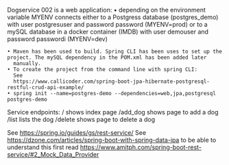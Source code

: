 Dogservice 002 is a web application:
    • depending on the environment variable MYENV connects either 
      to a Postgress database (postgres_demo) with user postgresuser and password password (MYENV=prod)
      or to a mySQL database in a docker container (IMDB) with user demouser and password passwordi (MYENV=dev)
 
    • Maven has been used to build. Spring CLI has been uses to set up the project. The mySQL dependency in the POM.xml has been added later
      manually. 
    • To create the project from the command line with spring CLI:
      See
      https://www.callicoder.com/spring-boot-jpa-hibernate-postgresql-restful-crud-api-example/
    • spring init --name=postgres-demo --dependencies=web,jpa,postgresql postgres-demo
      

Service endpoints:
/
    shows index page
/add_dog
    shows page to add a dog
/list
    lists the dog
/delete
    shows page to delete a dog


See https://spring.io/guides/gs/rest-service/
See https://dzone.com/articles/spring-boot-with-spring-data-jpa
to be able to understand this first read
https://www.amitph.com/spring-boot-rest-service/#2_Mock_Data_Provider


